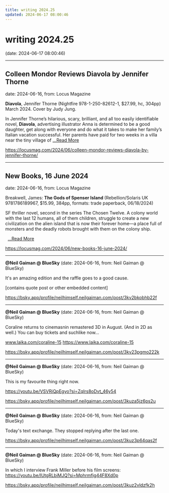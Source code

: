 ```yaml
---
title: writing 2024.25
updated: 2024-06-17 08:00:46
---
```


# writing 2024.25

(date: 2024-06-17 08:00:46)

---

## Colleen Mondor Reviews Diavola by Jennifer Thorne

date: 2024-06-16, from: Locus Magazine

<p><strong>Diavola</strong>, Jennifer Thorne (Nightfire 978-1-250-82612-1, $27.99, hc, 304pp) March 2024. Cover by Judy Jung.</p>
<p>In Jennifer Thorne’s hilarious, scary, brilliant, and all too easily identifiable novel, <strong>Diavola</strong>, advertising illustrator Anna is determined to be a good daughter, get along with everyone and do what it takes to make her family’s Italian vacation successful. Her parents have paid for two weeks in a villa near the tiny village of  <a href="https://locusmag.com/2024/06/colleen-mondor-reviews-diavola-by-jennifer-thorne/" class="read-more">...Read More </a></p> 

<https://locusmag.com/2024/06/colleen-mondor-reviews-diavola-by-jennifer-thorne/>

---

## New Books, 16 June 2024

date: 2024-06-16, from: Locus Magazine

<p>Breakwell, James: <b>The Gods of Spenser Island
</b>(Rebellion/Solaris UK 9781786189967, $15.99, 384pp, formats: trade paperback, 06/18/2024)</p>
<p>SF thriller novel, second in the series The Chosen Twelve. A colony world with the last 12 humans, all of them children, struggle to create a new civilization on the alien island that is now their forever home—a place full of monsters and the deadly robots brought with them on the colony ship.</p>
<p>&#160; <a href="https://locusmag.com/2024/06/new-books-16-june-2024/" class="read-more">...Read More </a></p> 

<https://locusmag.com/2024/06/new-books-16-june-2024/>

---

**@Neil Gaiman @ BlueSky** (date: 2024-06-16, from: Neil Gaiman @ BlueSky)

It's an amazing edition and the raffle goes to a good cause.

[contains quote post or other embedded content] 

<https://bsky.app/profile/neilhimself.neilgaiman.com/post/3kv2bkobhb22f>

---

**@Neil Gaiman @ BlueSky** (date: 2024-06-16, from: Neil Gaiman @ BlueSky)

Coraline returns to cinemasnin remastered 3D in August. (And in 2D as well.) You can buy tickets and suchlike now...

www.laika.com/coraline-15
https://www.laika.com/coraline-15 

<https://bsky.app/profile/neilhimself.neilgaiman.com/post/3kv23pgmo222k>

---

**@Neil Gaiman @ BlueSky** (date: 2024-06-16, from: Neil Gaiman @ BlueSky)

This is my favourite thing right now.

https://youtu.be/VSVRiQpEgyo?si=ZqIrs8oDvt_46y54 

<https://bsky.app/profile/neilhimself.neilgaiman.com/post/3kuza5jz6ps2u>

---

**@Neil Gaiman @ BlueSky** (date: 2024-06-16, from: Neil Gaiman @ BlueSky)

Today's text exchange. They stopped replying after the last one. 

<https://bsky.app/profile/neilhimself.neilgaiman.com/post/3kuz3p64qas2f>

---

**@Neil Gaiman @ BlueSky** (date: 2024-06-16, from: Neil Gaiman @ BlueSky)

In which I interview Frank Miller before his film screens:
https://youtu.be/IUtgRLbiMJQ?si=Mphrmfjg44F8Xd0p 

<https://bsky.app/profile/neilhimself.neilgaiman.com/post/3kuz2vldzfk2h>

